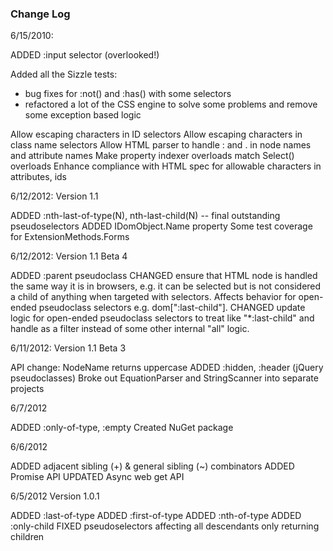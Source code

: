 ﻿### Change Log

6/15/2010:

ADDED :input selector (overlooked!)

Added all the Sizzle tests:
  - bug fixes for :not() and :has() with some selectors
  - refactored a lot of the CSS engine to solve some problems and remove some exception based logic

Allow escaping characters in ID selectors
Allow escaping characters in class name selectors
Allow HTML parser to handle : and . in node names and attribute names
Make property indexer overloads match Select() overloads
Enhance compliance with HTML spec for allowable characters in attributes, ids

6/12/2012: Version 1.1

ADDED :nth-last-of-type(N), nth-last-child(N) -- final outstanding pseudoselectors
ADDED IDomObject.Name property
Some test coverage for ExtensionMethods.Forms

6/12/2012: Version 1.1 Beta 4

ADDED :parent pseudoclass
CHANGED ensure that HTML node is handled the same way it is in browsers, e.g. it can be 
   selected but is not considered a child of anything when targeted with selectors. Affects behavior
   for open-ended pseudoclass selectors e.g. dom[":last-child"].
CHANGED update logic for open-ended pseudoclass selectors to treat like "*:last-child" and handle as a filter
   instead of some other internal "all" logic.

6/11/2012: Version 1.1 Beta 3

API change: NodeName returns uppercase
ADDED :hidden, :header (jQuery pseudoclasses)
Broke out EquationParser and StringScanner into separate projects

6/7/2012

ADDED :only-of-type, :empty
Created NuGet package


6/6/2012

ADDED adjacent sibling (+) & general sibling (~) combinators
ADDED Promise API
UPDATED Async web get API


6/5/2012 Version 1.0.1

ADDED :last-of-type
ADDED :first-of-type
ADDED :nth-of-type
ADDED :only-child
FIXED pseudoselectors affecting all descendants only returning children


